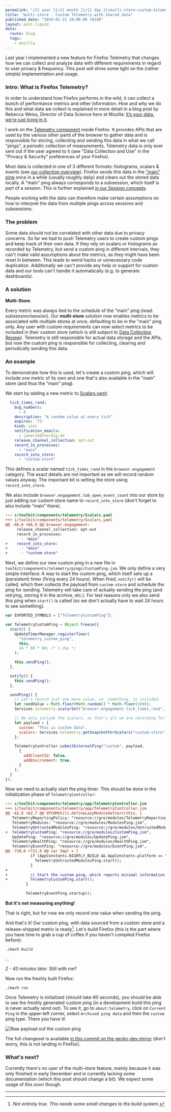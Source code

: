 ```yaml
---
permalink: "/{{ year }}/{{ month }}/{{ day }}/multi-store-custom-telemetry-with-shared-data"
title: "multi-store - Custom Telemetry with shared data"
published_date: "2019-01-22 10:00:00 +0100"
layout: post.liquid
data:
  route: blog
  tags:
    - mozilla
---
```


Last year I implemented a new feature for Firefox Telemetry that changes how we can collect and analyze data with different requirements in regard to user privacy & frequency.
This post will shine some light on the (rather simple) implementation and usage.

### Intro: What is Firefox Telemetry?

In order to understand how Firefox performs in the wild, it can collect a bunch of performance metrics and other information.
How and why we do this and what data we collect is explained in more detail in a blog post by Rebecca Weiss, Director of Data Science here at Mozilla:
[It’s your data, we’re just living in it](https://blog.mozilla.org/futurereleases/2017/09/06/data-just-living/).

I work on the [Telemetry component](https://searchfox.org/mozilla-central/source/toolkit/components/telemetry/) inside Firefox.
It provides APIs that are used by the various other parts of the browser to gather data
and is responsible for storing, collecting and sending this data in what we call "pings", a periodic collection of measurements.
Telemetry data is only ever sent out if the user agreed to it (see "Data Collection and Use" in the "Privacy & Security" preferences of your Firefox).

Most data is collected in one of 3 different formats: histograms, scalars & events (see [our collection overview](https://firefox-source-docs.mozilla.org/toolkit/components/telemetry/telemetry/collection/index.html)).
Firefox sends this data in the ["main" ping](https://firefox-source-docs.mozilla.org/toolkit/components/telemetry/telemetry/data/main-ping.html) once in a while (usually roughly daily) and clears out the stored data locally.
A "main" ping always corresponds to a subsession, which itself is part of a session. This is further explained [in our Session concepts](https://firefox-source-docs.mozilla.org/toolkit/components/telemetry/telemetry/concepts/sessions.html).

People working with the data can therefore make certain assumptions on how to interpret the data from multiple pings across sessions and subsessions.

### The problem

Some data should not be correlated with other data due to privacy concerns.
So far we had to push Telemetry users to create custom pings and keep track of their own data.
If they rely on scalars or histograms as recorded by Telemetry, but send a custom ping in different intervals, they can't make valid assumptions about the metrics, as they might have been reset in between.
This leads to weird hacks or unnecessary code duplication. Additionally we can't provide any help or support for custom data and our tools can't handle it automatically (e.g. to generate dashboards).

### A solution

**Multi-Store**.

Every metric was always tied to the schedule of the "main" ping (read: subsession/session).
Our **multi-store** solution now enables metrics to be associated with multiple stores at once, defaulting to be in the "main" ping only.
Any user with custom requirements can now select metrics to be included in their custom store (which is still subject to [Data Collection Review](https://wiki.mozilla.org/Firefox/Data_Collection)).
Telemetry is still responsible for actual data storage and the APIs, but now the custom ping is responsible for collecting, clearing and periodically sending this data.

### An example

To demonstrate how this is used, let's create a custom ping, which will include one metric of its own and one that's also available in the "main" store (and thus the "main" ping).

We start by adding a new metric to [Scalars.yaml](https://searchfox.org/mozilla-central/source/toolkit/components/telemetry/Scalars.yaml):

```yaml
  tick_times_rand:
    bug_numbers:
      - 0
    description: "A random value at every tick"
    expires: '71'
    kind: uint
    notification_emails:
      - janerik@fnordig.de
    release_channel_collection: opt-out
    record_in_processes:
      - "main"
    record_into_store:
      - "custom-store"
```

This defines a scalar named `tick_times_rand` in the `browser.engagement` category. The exact details are not important as we will record random values anyway.
The important bit is setting the store using `record_into_store`.

We also include `browser.engagement.tab_open_event_count` into our store by just adding our custom store name to `record_into_store` (don't forget to also include "main" there).

```patch
--- c/toolkit/components/telemetry/Scalars.yaml
+++ i/toolkit/components/telemetry/Scalars.yaml
@@ -66,6 +66,9 @@ browser.engagement:
     release_channel_collection: opt-out
     record_in_processes:
       - 'main'
+    record_into_store:
+      - "main"
+      - "custom-store"
```

Next, we define our new custom ping in a new file in `toolkit/components/telemetry/pings/CustomPing.jsm`.
We only define a very simple interface: A way to start the custom ping, which itself sets up a (persistent) timer (firing every 24 hours).
When fired, `notify()` will be called, which then collects the payload from `custom-store` and schedule the ping for sending.
Telemetry will take care of actually sending the ping (and retrying, storing it in the archive, etc.).
For test reasons only we also send this ping when `start()` is called (so we don't actually have to wait 24 hours to see something).

```javascript
var EXPORTED_SYMBOLS = ["TelemetryCustomPing"];

var TelemetryCustomPing = Object.freeze({
  start() {
    UpdateTimerManager.registerTimer(
      "telemetry_custom_ping",
      this,
      24 * 60 * 60; /* 1 day */
    );

    this.sendPing();
  },

  notify() {
    this.sendPing();
  },

  sendPing() {
    // Let's record just one more value, so _something_ is included.
    let randValue = Math.floor(Math.random() * Math.floor(100));
    Services.telemetry.scalarSet("browser.engagement.tick_times_rand", randValue);

    // We only include the scalars, as that's all we are recording for this ping.
    let payload = {
      custom: "This is custom data",
      scalars: Services.telemetry.getSnapshotForScalars("custom-store", /* clear */ true),
    };

    TelemetryController.submitExternalPing("custom", payload,
      {
        addClientId: false,
        addEnvironment: true,
      }
    );
  }
});
```

Now we need to actually start the ping timer. This should be done in the initialization phase of `TelemetryController`:

```patch
--- c/toolkit/components/telemetry/app/TelemetryController.jsm
+++ i/toolkit/components/telemetry/app/TelemetryController.jsm
@@ -62,6 +62,7 @@ XPCOMUtils.defineLazyModuleGetters(this, {
   TelemetryReportingPolicy: "resource://gre/modules/TelemetryReportingPolicy.jsm",
   TelemetryModules: "resource://gre/modules/ModulesPing.jsm",
   TelemetryUntrustedModulesPing: "resource://gre/modules/UntrustedModulesPing.jsm",
+  TelemetryCustomPing: "resource://gre/modules/CustomPing.jsm",
   UpdatePing: "resource://gre/modules/UpdatePing.jsm",
   TelemetryHealthPing: "resource://gre/modules/HealthPing.jsm",
   TelemetryEventPing: "resource://gre/modules/EventPing.jsm",
@@ -720,6 +721,9 @@ var Impl = {
           if (AppConstants.NIGHTLY_BUILD && AppConstants.platform == "win") {
             TelemetryUntrustedModulesPing.start();
           }
+
+          // Start the custom ping, which reports minimal information.
+          TelemetryCustomPing.start();
         }

         TelemetryEventPing.startup();
```

**But it's not measuring anything!**

That is right, but for now we only record one value when sending the ping.

And that's it! Our custom ping, with data sourced from a custom store and a release-shipped metric is ready[^1].
Let's build Firefox (this is the part where you have time to grab a cup of coffee if you haven't compiled Firefox before):

```
./mach build
```

...

_2 - 40 minutes later._ Still with me?

Now run the freshly built Firefox:

```
./mach run
```

Once Telemetry is initialized (should take 60 seconds), you should be able to see the freshly generated custom ping (in a development build this ping is never actually send out).
To see it, go to `about:telemetry`, click on `Current Ping` in the upper-left corner, select `Archived ping data` and then the `custom` ping type. There you have it!

![Raw payload ouf the custom ping](https://tmp.fnordig.de/blog/2019/about-telemetry-customping.png)

The full changeset is available [in this commit on the gecko-dev mirror](https://github.com/badboy/gecko-dev/commit/a872a3fa06be30667c0ac5fc47007780e8a9f6b0) (don't worry, this is not landing in Firefox).

### What's next?

Currently there's no user of the multi-store feature, mainly because it was only finished in early December and is currently lacking some documentation (which this post should change a bit).
We expect some usage of this soon though.

---

[^1]: _Not entirely true. This needs some small changes to the build system._
